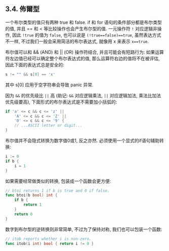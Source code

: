 ## 3.4. 佈爾型


一个布尔类型的值只有两种 true 和 false. if 和 for 语句的条件部分都是布尔类型的值, 并且 == 和 < 等比较操作也会产生布尔型的值. 一元操作符 `!` 对应逻辑非操作, 因此 `!true` 的值为 `false`, 也可以说是 `(!true==false)==true`, 虽然表达方式不一样, 不过我们一般会采用简洁的布尔表达式, 就像用 x 来表示 `x==true`.

布尔值可以和 && (AND) 和 || (OR) 操作符结合, 并且可能会有短路行为: 如果运算符左边值已经可以确定整个布尔表达式的值, 那么运算符右边的值将不在被评估, 因此下面的表达式总是安全的:

```Go
s != "" && s[0] == 'x'
```

其中 s[0] 应用于空字符串会导致 panic 异常.

因为 `&&` 的优先级比 `||` 高 (助记: `&&` 对应逻辑乘法, `||` 对应逻辑加法, 乘法比加法优先级要高), 下面形式的布尔表达式是不需要加小括弧的:

```Go
if 'a' <= c && c <= 'z' ||
	'A' <= c && c <= 'Z' ||
	'0' <= c && c <= '9' {
	// ...ASCII letter or digit...
}
```

布尔值并不会隐式转换为数字值0或1, 反之亦然. 必须使用一个显式的if语句辅助转换:

```Go
i := 0
if b {
	i = 1
}
```

如果需要经常做类似的转换, 包装成一个函数会更方便:

```Go
// btoi returns 1 if b is true and 0 if false.
func btoi(b bool) int {
	if b {
		return 1
	}
	return 0
}
```

数字到布尔型的逆转换则非常简单, 不过为了保持对称, 我们也可以包装一个函数:

```Go
// itob reports whether i is non-zero.
func itob(i int) bool { return i != 0 }
```



